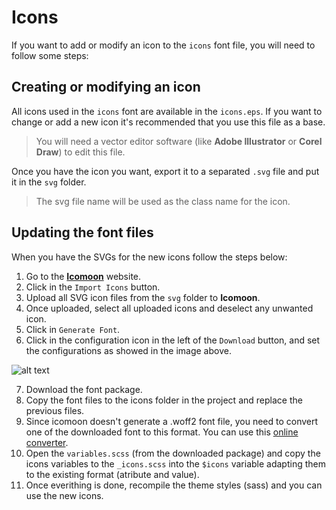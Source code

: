 Icons
==========

If you want to add or modify an icon to the `icons` font file, you will need to follow some steps:

## Creating or modifying an icon

All icons used in the `icons` font are available in the `icons.eps`. If you want to change or add a new icon it's recommended that you use this file as a base.

> You will need a vector editor software (like **Adobe Illustrator** or **Corel Draw**) to edit this file.

Once you have the icon you want, export it to a separated `.svg` file and put it in the `svg` folder.

> The svg file name will be used as the class name for the icon.

## Updating the font files

When you have the SVGs for the new icons follow the steps below:

1. Go to the [**Icomoon**](https://icomoon.io/app/) website.
2. Click in the `Import Icons` button.
3. Upload all SVG icon files from the `svg` folder to **Icomoon**.
4. Once uploaded, select all uploaded icons and deselect any unwanted icon.
5. Click in `Generate Font`.
6. Click in the configuration icon in the left of the `Download` button, and set the configurations as showed in the image above.

![alt text](icomoon-settings.png "Iconmoon Settings")

7. Download the font package.
8. Copy the font files to the icons folder in the project and replace the previous files.
9. Since icomoon doesn't generate a .woff2 font file, you need to convert one of the downloaded font to this format. You can use this [online converter](https://everythingfonts.com/ttf-to-woff2).
10. Open the `variables.scss` (from the downloaded package) and copy the icons variables to the `_icons.scss` into the `$icons` variable adapting them to the existing format (atribute and value).
11. Once everithing is done, recompile the theme styles (sass) and you can use the new icons.